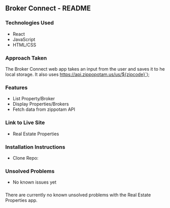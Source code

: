 ## Broker Connect - README
### Technologies Used
* React
* JavaScript
* HTML/CSS

### Approach Taken
The Broker Connect web app takes an input from the user and saves it to he local storage. It also uses   https://api.zippopotam.us/us/${zipcode}`);


### Features

* List Property/Broker
* Display Properties/Brokers
* Fetch data from zippotam API

### Link to Live Site
* Real Estate Properties

### Installation Instructions
* Clone Repo: 

### Unsolved Problems
* No known issues yet

###
There are currently no known unsolved problems with the Real Estate Properties app.